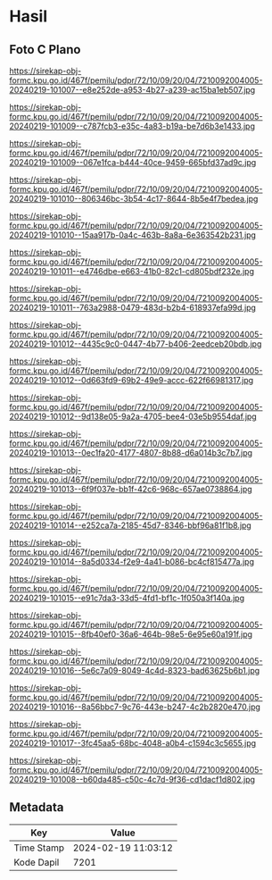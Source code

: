 # Hasil

## Foto C Plano

https://sirekap-obj-formc.kpu.go.id/467f/pemilu/pdpr/72/10/09/20/04/7210092004005-20240219-101007--e8e252de-a953-4b27-a239-ac15ba1eb507.jpg

https://sirekap-obj-formc.kpu.go.id/467f/pemilu/pdpr/72/10/09/20/04/7210092004005-20240219-101009--c787fcb3-e35c-4a83-b19a-be7d6b3e1433.jpg

https://sirekap-obj-formc.kpu.go.id/467f/pemilu/pdpr/72/10/09/20/04/7210092004005-20240219-101009--067e1fca-b444-40ce-9459-665bfd37ad9c.jpg

https://sirekap-obj-formc.kpu.go.id/467f/pemilu/pdpr/72/10/09/20/04/7210092004005-20240219-101010--806346bc-3b54-4c17-8644-8b5e4f7bedea.jpg

https://sirekap-obj-formc.kpu.go.id/467f/pemilu/pdpr/72/10/09/20/04/7210092004005-20240219-101010--15aa917b-0a4c-463b-8a8a-6e363542b231.jpg

https://sirekap-obj-formc.kpu.go.id/467f/pemilu/pdpr/72/10/09/20/04/7210092004005-20240219-101011--e4746dbe-e663-41b0-82c1-cd805bdf232e.jpg

https://sirekap-obj-formc.kpu.go.id/467f/pemilu/pdpr/72/10/09/20/04/7210092004005-20240219-101011--763a2988-0479-483d-b2b4-618937efa99d.jpg

https://sirekap-obj-formc.kpu.go.id/467f/pemilu/pdpr/72/10/09/20/04/7210092004005-20240219-101012--4435c9c0-0447-4b77-b406-2eedceb20bdb.jpg

https://sirekap-obj-formc.kpu.go.id/467f/pemilu/pdpr/72/10/09/20/04/7210092004005-20240219-101012--0d663fd9-69b2-49e9-accc-622f66981317.jpg

https://sirekap-obj-formc.kpu.go.id/467f/pemilu/pdpr/72/10/09/20/04/7210092004005-20240219-101012--9d138e05-9a2a-4705-bee4-03e5b9554daf.jpg

https://sirekap-obj-formc.kpu.go.id/467f/pemilu/pdpr/72/10/09/20/04/7210092004005-20240219-101013--0ec1fa20-4177-4807-8b88-d6a014b3c7b7.jpg

https://sirekap-obj-formc.kpu.go.id/467f/pemilu/pdpr/72/10/09/20/04/7210092004005-20240219-101013--6f9f037e-bb1f-42c6-968c-657ae0738864.jpg

https://sirekap-obj-formc.kpu.go.id/467f/pemilu/pdpr/72/10/09/20/04/7210092004005-20240219-101014--e252ca7a-2185-45d7-8346-bbf96a81f1b8.jpg

https://sirekap-obj-formc.kpu.go.id/467f/pemilu/pdpr/72/10/09/20/04/7210092004005-20240219-101014--8a5d0334-f2e9-4a41-b086-bc4cf815477a.jpg

https://sirekap-obj-formc.kpu.go.id/467f/pemilu/pdpr/72/10/09/20/04/7210092004005-20240219-101015--e91c7da3-33d5-4fd1-bf1c-1f050a3f140a.jpg

https://sirekap-obj-formc.kpu.go.id/467f/pemilu/pdpr/72/10/09/20/04/7210092004005-20240219-101015--8fb40ef0-36a6-464b-98e5-6e95e60a191f.jpg

https://sirekap-obj-formc.kpu.go.id/467f/pemilu/pdpr/72/10/09/20/04/7210092004005-20240219-101016--5e6c7a09-8049-4c4d-8323-bad63625b6b1.jpg

https://sirekap-obj-formc.kpu.go.id/467f/pemilu/pdpr/72/10/09/20/04/7210092004005-20240219-101016--8a56bbc7-9c76-443e-b247-4c2b2820e470.jpg

https://sirekap-obj-formc.kpu.go.id/467f/pemilu/pdpr/72/10/09/20/04/7210092004005-20240219-101017--3fc45aa5-68bc-4048-a0b4-c1594c3c5655.jpg

https://sirekap-obj-formc.kpu.go.id/467f/pemilu/pdpr/72/10/09/20/04/7210092004005-20240219-101008--b60da485-c50c-4c7d-9f36-cd1dacf1d802.jpg


## Metadata

| Key        | Value               |
| ---------- | ------------------- |
| Time Stamp | 2024-02-19 11:03:12 |
| Kode Dapil | 7201                |



